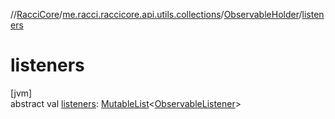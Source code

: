//[RacciCore](../../../index.md)/[me.racci.raccicore.api.utils.collections](../index.md)/[ObservableHolder](index.md)/[listeners](listeners.md)

# listeners

[jvm]\
abstract val [listeners](listeners.md): [MutableList](https://kotlinlang.org/api/latest/jvm/stdlib/kotlin.collections/-mutable-list/index.html)&lt;[ObservableListener](../index.md#290302064%2FClasslikes%2F-1216412040)&gt;
